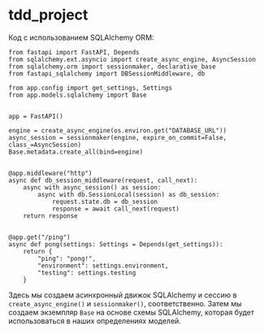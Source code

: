 # tdd_project
Код с использованием SQLAlchemy ORM:

```
from fastapi import FastAPI, Depends
from sqlalchemy.ext.asyncio import create_async_engine, AsyncSession
from sqlalchemy.orm import sessionmaker, declarative_base
from fastapi_sqlalchemy import DBSessionMiddleware, db

from app.config import get_settings, Settings
from app.models.sqlalchemy import Base


app = FastAPI()

engine = create_async_engine(os.environ.get("DATABASE_URL"))
async_session = sessionmaker(engine, expire_on_commit=False, class_=AsyncSession)
Base.metadata.create_all(bind=engine)


@app.middleware("http")
async def db_session_middleware(request, call_next):
    async with async_session() as session:
        async with db.SessionLocal(session) as db_session:
            request.state.db = db_session
            response = await call_next(request)
    return response


@app.get("/ping")
async def pong(settings: Settings = Depends(get_settings)):
    return {
        "ping": "pong!",
        "environment": settings.environment,
        "testing": settings.testing
    }
```

Здесь мы создаем асинхронный движок SQLAlchemy 
и сессию в `create_async_engine()` и `sessionmaker()`,
соответственно. Затем мы создаем экземпляр `Base` на 
основе схемы SQLAlchemy, которая будет использоваться в
наших определениях моделей.

